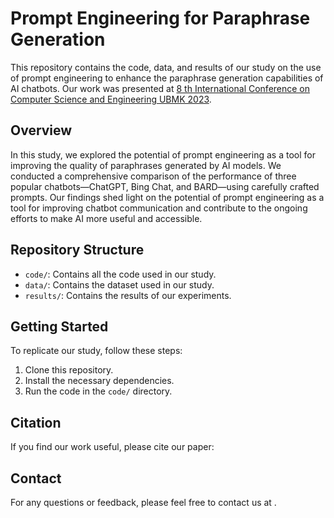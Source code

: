 # Prompt Engineering for Paraphrase Generation

This repository contains the code, data, and results of our study on the use of prompt engineering to enhance the paraphrase generation capabilities of AI chatbots. Our work was presented at [8 th International Conference on Computer Science and Engineering UBMK 2023](https://ubmk.org.tr/).

## Overview

In this study, we explored the potential of prompt engineering as a tool for improving the quality of paraphrases generated by AI models. We conducted a comprehensive comparison of the performance of three popular chatbots—ChatGPT, Bing Chat, and BARD—using carefully crafted prompts. Our findings shed light on the potential of prompt engineering as a tool for improving chatbot communication and contribute to the ongoing efforts to make AI more useful and accessible.

## Repository Structure

- `code/`: Contains all the code used in our study.
- `data/`: Contains the dataset used in our study.
- `results/`: Contains the results of our experiments.

## Getting Started

To replicate our study, follow these steps:

1. Clone this repository.
2. Install the necessary dependencies.
3. Run the code in the `code/` directory.

## Citation

If you find our work useful, please cite our paper:


## Contact

For any questions or feedback, please feel free to contact us at .


